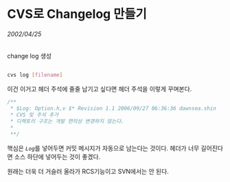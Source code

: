 # CVS로 Changelog 만들기
###### 2002/04/25
  

change log 생성

```bash

cvs log [filename]
```

이건 이거고 헤더 주석에 줄줄 남기고 싶다면 헤더 주석을 이렇게 꾸며본다.

```c
/**
 * $Log: Option.h,v $* Revision 1.1 2006/09/27 06:36:36 dawnsea.shin
 * CVS 및 주석 추가
 * 디렉토리 구조는 개발 편의상 변경하지 않는다.
 *
 **/
```

핵심은 <code>$Log$</code>를 넣어두면 커밋 메시지가 자동으로 남는다는 것이다. 헤더가 너무 길어진다면 소스 하단에 넣어두는 것이 좋겠다.

원래는 더욱 더 거슬러 올라가 RCS기능이고 SVN에서는 안 된다.


